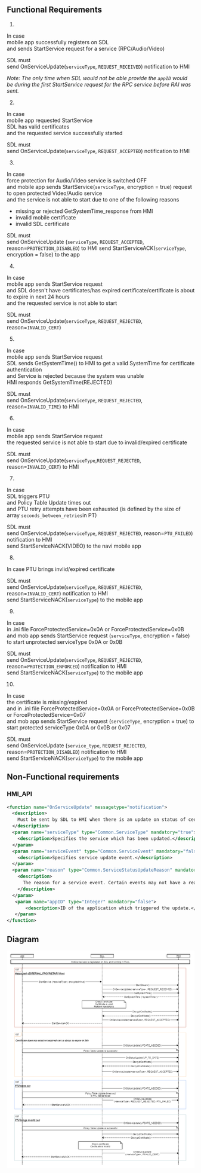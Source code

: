 ## Functional Requirements
1.
In case  
mobile app successfully registers on SDL  
and sends StartService request for a service (RPC/Audio/Video)

SDL must  
send OnServiceUpdate(`serviceType`, `REQUEST_RECEIVED`) notification to HMI

_Note: The only time when SDL would not be able provide the `appID` would be during the first StartService request for the RPC service before RAI was sent._

2.
In case  
mobile app requested StartService  
SDL has valid certificates  
and the requested service successfully started  

SDL must  
send OnServiceUpdate(`serviceType`, `REQUEST_ACCEPTED`) notification to HMI

3.
In case  
force protection for Audio/Video service is switched OFF  
and mobile app sends StartService(`serviceType`, encryption = true) request to open protected Video/Audio service  
and the service is not able to start due to one of the following reasons
* missing or rejected GetSystemTime_response from HMI
* invalid mobile certificate
* invalid SDL certificate 

SDL must  
send OnServiceUpdate (`serviceType`, `REQUEST_ACCEPTED`,  reason=`PROTECTION_DISABLED`) to HMI
send StartServiceACK(`serviceType`, encryption = false) to the app

4.  
In case  
mobile app sends StartService request  
and SDL doesn't have certificates/has expired certificate/certificate is about to expire in next 24 hours  
and the requested service is not able to start  

SDL must  
send OnServiceUpdate(`serviceType`, `REQUEST_REJECTED`, reason=`INVALID_CERT`)

5.
In case  
mobile app sends StartService request  
SDL sends GetSystemTime() to HMI to get a valid SystemTime for certificate authentication  
and Service is rejected because the system was unable  
HMI responds GetSystemTime(REJECTED) 

SDL must  
send OnServiceUpdate(`serviceType`, `REQUEST_REJECTED`, reason=`INVALID_TIME`) to HMI

6.  
In case  
mobile app sends StartService request  
the requested service is not able to start due to invalid/expired certificate

SDL must  
send OnServiceUpdate(`serviceType`,`REQUEST_REJECTED`, reason=`INVALID_CERT`) to HMI

7.
In case  
SDL triggers PTU  
and Policy Table Update times out  
and PTU retry attempts have been exhausted (is defined by the size of array `seconds_between_retries`in PT)

SDL must  
send OnServiceUpdate(`serviceType`, `REQUEST_REJECTED`, reason=`PTU_FAILED`) notification to HMI  
send StartServiceNACK(VIDEO) to the navi mobile app

8.
In case
PTU brings invlid/expired certificate

SDL must  
send OnServiceUpdate(`serviceType`, `REQUEST_REJECTED`, reason=`INVALID_CERT`) notification to HMI  
send StartServiceNACK(`serviceType`) to the mobile app

9.
In case  
in .ini file ForceProtectedService=0x0A or ForceProtectedService=0x0B  
and mob app sends StartService request (`serviceType`, encryption = false) to start unprotected serviceType 0x0A or 0x0B 

SDL must  
send OnServiceUpdate(`serviceType`, `REQUEST_REJECTED`, reason=`PROTECTION_ENFORCED`) notification to HMI  
send StartServiceNACK(`serviceType`) to the mobile app

10.
In case  
the certificate is missing/expired  
and in .ini file ForceProtectedService=0x0A or ForceProtectedService=0x0B or ForceProtectedService=0x07  
and mob app sends StartService request (`serviceType`, encryption = true) to start protected serviceType 0x0A or 0x0B or 0x07

SDL must  
send OnServiceUpdate (`service_type`, `REQUEST_REJECTED`, reason=`PROTECTION_DISABLED`) notification to HMI  
send StartServiceNACK(`serviceType`) to the mobile app

## Non-Functional requirements

### HMI_API

```xml
<function name="OnServiceUpdate" messagetype="notification">
  <description>
    Must be sent by SDL to HMI when there is an update on status of certain services.
  </description>
  <param name="serviceType" type="Common.ServiceType" mandatory="true">
    <description>Specifies the service which has been updated.</description>
  </param>
  <param name="serviceEvent" type="Common.ServiceEvent" mandatory="false">
    <description>Specifies service update event.</description>
  </param>
  <param name="reason" type="Common.ServiceStatusUpdateReason" mandatory="false">
    <description>
      The reason for a service event. Certain events may not have a reason, such as when a service is ACCEPTED (which is the normal expected behavior).
    </description>
  </param>
   <param name="appID" type="Integer" mandatory="false">
       <description>ID of the application which triggered the update.</description>
   </param>	
</function>
```

## Diagram

![OnServiceUpdate notification][OnServiceUpdate]

[OnServiceUpdate]:../accessories/OnServiceUpdate.png
